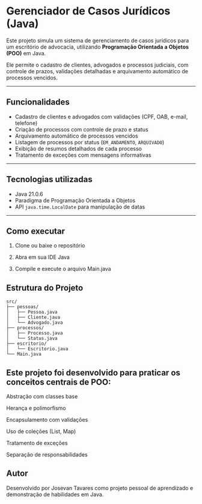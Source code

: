 # Gerenciador de Casos Jurídicos (Java)

Este projeto simula um sistema de gerenciamento de casos jurídicos para um escritório de advocacia, utilizando **Programação Orientada a Objetos (POO)** em Java.

Ele permite o cadastro de clientes, advogados e processos judiciais, com controle de prazos, validações detalhadas e arquivamento automático de processos vencidos.

---

## Funcionalidades

- Cadastro de clientes e advogados com validações (CPF, OAB, e-mail, telefone)
- Criação de processos com controle de prazo e status
- Arquivamento automático de processos vencidos
- Listagem de processos por status (`EM_ANDAMENTO`, `ARQUIVADO`)
- Exibição de resumos detalhados de cada processo
- Tratamento de exceções com mensagens informativas

---

## Tecnologias utilizadas

- Java 21.0.6
- Paradigma de Programação Orientada a Objetos
- API `java.time.LocalDate` para manipulação de datas

---

## Como executar

1. Clone ou baixe o repositório

2. Abra em sua IDE Java

3. Compile e execute o arquivo Main.java


## Estrutura do Projeto
```
src/
├── pessoas/
│   ├── Pessoa.java
│   ├── Cliente.java
│   └── Advogado.java
├── processos/
│   ├── Processo.java
│   └── Status.java
├── escritorio/
│   └── Escritorio.java
└── Main.java
```

## Este projeto foi desenvolvido para praticar os conceitos centrais de POO:

Abstração com classes base

Herança e polimorfismo

Encapsulamento com validações

Uso de coleções (List, Map)

Tratamento de exceções

Separação de responsabilidades

## Autor
Desenvolvido por Josevan Tavares como projeto pessoal de aprendizado e demonstração de habilidades em Java.

